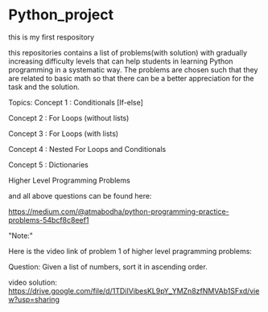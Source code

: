 # Python_project
this is my first respository

this repositories contains a list of problems(with solution) with gradually increasing difficulty levels that can help students in learning Python programming in a systematic way. The problems are chosen such that they are related to basic math so that there can be a better appreciation for the task and the solution.

Topics:
Concept 1 : Conditionals [If-else]

Concept 2 : For Loops (without lists)

Concept 3 : For Loops (with lists)

Concept 4 : Nested For Loops and Conditionals

Concept 5 : Dictionaries

Higher Level Programming Problems

and all above questions can be found here:

https://medium.com/@atmabodha/python-programming-practice-problems-54bcf8c8eef1

"Note:"

Here is the video link of problem 1 of higher level pragramming problems:

Question: Given a list of numbers, sort it in ascending order.

video solution: https://drive.google.com/file/d/1TDiIVibesKL9pY_YMZn8zfNMVAb1SFxd/view?usp=sharing

